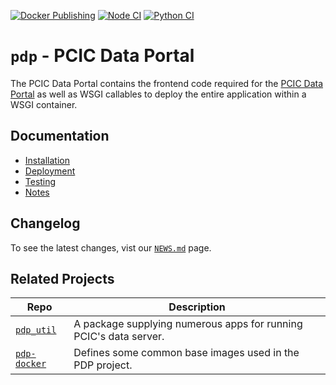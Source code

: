 [![Docker Publishing](https://github.com/pacificclimate/pdp/actions/workflows/docker-publish.yml/badge.svg)](https://github.com/pacificclimate/pdp/actions/workflows/docker-publish.yml)
[![Node CI](https://github.com/pacificclimate/pdp/actions/workflows/node-ci.yml/badge.svg)](https://github.com/pacificclimate/pdp/actions/workflows/node-ci.yml)
[![Python CI](https://github.com/pacificclimate/pdp/actions/workflows/python-ci.yml/badge.svg)](https://github.com/pacificclimate/pdp/actions/workflows/python-ci.yml)

# `pdp` - PCIC Data Portal

The PCIC Data Portal contains the frontend code required for the [PCIC Data Portal](http://www.pacificclimate.org/data) as well as WSGI callables to deploy the entire application within a WSGI container.

## Documentation
- [Installation](docs/installation.md#table-of-contents)
- [Deployment](docs/deployment.md#table-of-contents)
- [Testing](docs/testing.md#table-of-contents)
- [Notes](docs/notes#table-of-contents)

## Changelog
To see the latest changes, vist our [`NEWS.md`](NEWS.md#news--release-notes) page.

## Related Projects
| Repo                                                         | Description                                                       |
| ------------------------------------------------------------ | ----------------------------------------------------------------- |
| [`pdp_util`](https://github.com/pacificclimate/pdp_util)     | A package supplying numerous apps for running PCIC's data server. |
| [`pdp-docker`](https://github.com/pacificclimate/pdp-docker) | Defines some common base images used in the PDP project.          |
